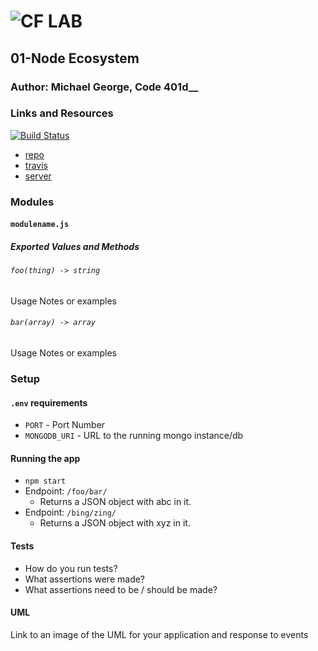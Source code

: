 ![CF](http://i.imgur.com/7v5ASc8.png) LAB
=================================================

## 01-Node Ecosystem

### Author: Michael George, Code 401d__

### Links and Resources
[![Build Status](https://travis-ci.com/michaelageorge/01-node-ecosystem.svg?branch=master)](https://travis-ci.com/michaelageorge/01-node-ecosystem)

* [repo](https://github.com/michaelageorge/01-node-ecosystem)
* [travis](https://travis-ci.com/michaelageorge/01-node-ecosystem)
* [server](https://lab01-nodeecosystem-george.herokuapp.com/)

### Modules
#### `modulename.js`
##### Exported Values and Methods

###### `foo(thing) -> string`
Usage Notes or examples

###### `bar(array) -> array`
Usage Notes or examples

### Setup
#### `.env` requirements
* `PORT` - Port Number
* `MONGODB_URI` - URL to the running mongo instance/db

#### Running the app
* `npm start`
* Endpoint: `/foo/bar/`
  * Returns a JSON object with abc in it.
* Endpoint: `/bing/zing/`
  * Returns a JSON object with xyz in it.

#### Tests
* How do you run tests?
* What assertions were made?
* What assertions need to be / should be made?

#### UML
Link to an image of the UML for your application and response to events
